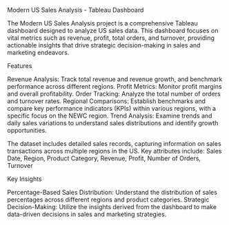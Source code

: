 Modern US Sales Analysis - Tableau Dashboard

The Modern US Sales Analysis project is a comprehensive Tableau dashboard designed to analyze US sales data. This dashboard focuses on vital metrics such as revenue, profit, total orders, and turnover, providing actionable insights that drive strategic decision-making in sales and marketing endeavors.

Features

Revenue Analysis: Track total revenue and revenue growth, and benchmark performance across different regions.
Profit Metrics: Monitor profit margins and overall profitability.
Order Tracking: Analyze the total number of orders and turnover rates.
Regional Comparisons: Establish benchmarks and compare key performance indicators (KPIs) within various regions, with a specific focus on the NEWC region.
Trend Analysis: Examine trends and daily sales variations to understand sales distributions and identify growth opportunities.

The dataset includes detailed sales records, capturing information on sales transactions across multiple regions in the US. Key attributes include:
Sales Date,
Region,
Product Category,
Revenue,
Profit,
Number of Orders,
Turnover

Key Insights

Percentage-Based Sales Distribution: Understand the distribution of sales percentages across different regions and product categories.
Strategic Decision-Making: Utilize the insights derived from the dashboard to make data-driven decisions in sales and marketing strategies.
